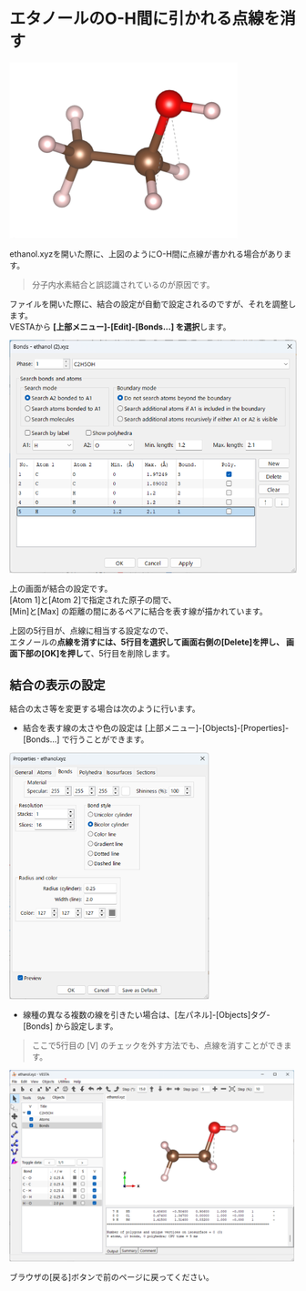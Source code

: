 # エタノールのO-H間に引かれる点線を消す

<img src="/img/ethbond.png" width=400>

ethanol.xyzを開いた際に、上図のようにO-H間に点線が書かれる場合があります。  
>分子内水素結合と誤認識されているのが原因です。

ファイルを開いた際に、結合の設定が自動で設定されるのですが、それを調整します。  
VESTAから **[上部メニュー]-[Edit]-[Bonds...] を選択**します。

<img src="/img/ethbondmenu.png" width=600>

上の画面が結合の設定です。  
[Atom 1]と[Atom 2]で指定された原子の間で、  
[Min]と[Max] の距離の間にあるペアに結合を表す線が描かれています。

上図の5行目が、点線に相当する設定なので、  
エタノールの**点線を消すには、5行目を選択して画面右側の[Delete]を押し、
画面下部の[OK]を押し**て、5行目を削除します。


## 結合の表示の設定
結合の太さ等を変更する場合は次のように行います。
- 結合を表す線の太さや色の設定は [上部メニュー]-[Objects]-[Properties]-[Bonds...] で行うことができます。

<img src="/img/bondmenu.png" width=350>

- 線種の異なる複数の線を引きたい場合は、[左パネル]-[Objects]タグ-[Bonds] から設定します。
>ここで5行目の [V] のチェックを外す方法でも、点線を消すことができます。

<img src="/img/ibond.png" width=500>

ブラウザの[戻る]ボタンで前のページに戻ってください。
